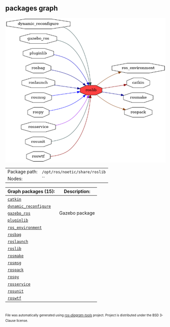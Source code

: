 <!--
File was automatically generated using 'ros-diagram-tools' project.
Project is distributed under the BSD 3-Clause license.
-->

## packages graph

[![roslib](roslib.png "roslib")](roslib.png)

|     |     |
| --- | --- |
| Package path: | `/opt/ros/noetic/share/roslib` |
| Nodes: | `` |


| Graph packages (15): | Description: |
| -------------------- | ------------ |
| [`catkin`](catkin.md) |  |
| [`dynamic_reconfigure`](dynamic_reconfigure.md) |  |
| [`gazebo_ros`](gazebo_ros.md) | Gazebo package |
| [`pluginlib`](pluginlib.md) |  |
| [`ros_environment`](ros_environment.md) |  |
| [`rosbag`](rosbag.md) |  |
| [`roslaunch`](roslaunch.md) |  |
| [`roslib`](roslib.md) |  |
| [`rosmake`](rosmake.md) |  |
| [`rosmsg`](rosmsg.md) |  |
| [`rospack`](rospack.md) |  |
| [`rospy`](rospy.md) |  |
| [`rosservice`](rosservice.md) |  |
| [`rosunit`](rosunit.md) |  |
| [`roswtf`](roswtf.md) |  |


</br>
<font size="1">
File was automatically generated using <a href="https://github.com/anetczuk/ros-diagram-tools"><i>ros-diagram-tools</i></a> project.
Project is distributed under the BSD 3-Clause license.
</font>

